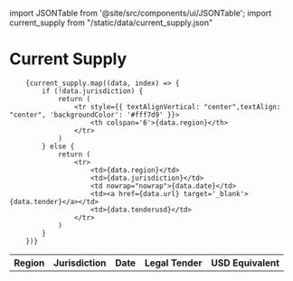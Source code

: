 import JSONTable from '@site/src/components/ui/JSONTable';
import current_supply from "/static/data/current_supply.json"

# Current Supply

  <table style={{textAlign: 'center'}}>
		<tr style={{ textAlignVertical: "center", textAlign: "center", 'color': '#000000', 'backgroundColor': '#f0f0f0' }}>
			<th>Region</th>
			<th>Jurisdiction</th>
			<th>Date</th>
			<th>Legal Tender</th>
			<th>USD Equivalent</th>
		</tr>
	
		{current_supply.map((data, index) => {
			if (!data.jurisdiction) {
				return (
					<tr style={{ textAlignVertical: "center",textAlign: "center", 'backgroundColor': '#fff7d9' }}>
						<th colspan='6'>{data.region}</th>
					</tr>
				)
			} else {
				return (
					<tr>
						<td>{data.region}</td>
						<td>{data.jurisdiction}</td>
						<td nowrap="nowrap">{data.date}</td>
						<td><a href={data.url} target='_blank'>{data.tender}</a></td>
						<td>{data.tenderusd}</td>
					</tr>
				)
			}
		})}
    
  </table>